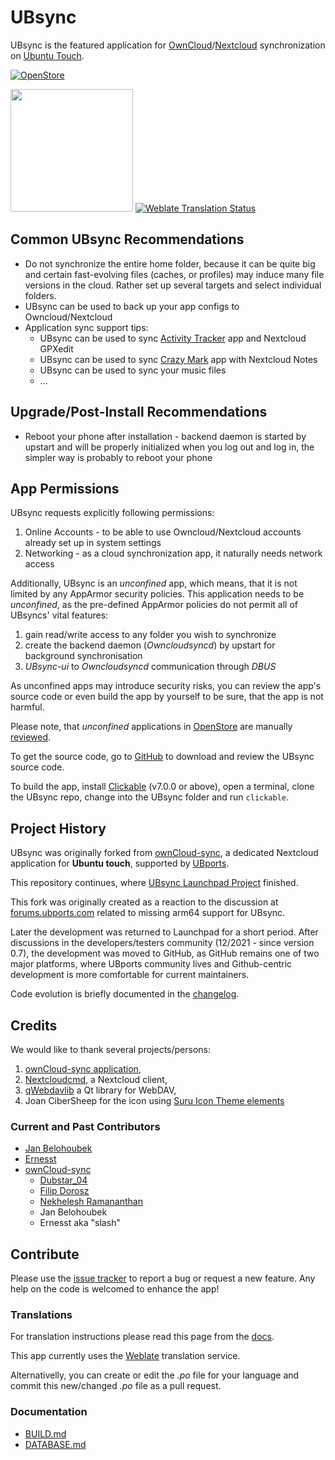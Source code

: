 # UBsync

UBsync is the featured application for [OwnCloud](https://owncloud.com/)/[Nextcloud](https://nextcloud.com/) synchronization on [Ubuntu Touch](https://ubports.com/).

[![OpenStore](https://open-store.io/badges/en_US.png)](https://open-store.io/app/ubsync)

<img src="https://framagit.org/ernesst/UBsync/raw/master/Owncloud-Sync/UBsync.png" width="196"> [![Weblate Translation Status](https://hosted.weblate.org/widgets/ubports/-/ubsync/multi-auto.svg)](https://hosted.weblate.org/engage/ubports/)

## Common UBsync Recommendations
* Do not synchronize the entire home folder, because it can be quite big and certain fast-evolving files (caches, or profiles) may induce many file versions in the cloud. Rather set up several targets and select individual folders.
* UBsync can be used to back up your app configs to Owncloud/Nextcloud
* Application sync support tips:
  * UBsync can be used to sync [Activity Tracker](https://open-store.io/app/activitytracker.cwayne18) app and Nextcloud GPXedit
  * UBsync can be used to sync [Crazy Mark](https://open-store.io/app/crazy-mark.timsueberkrueb) app with Nextcloud Notes
  * UBsync can be used to sync your music files
  * ...

## Upgrade/Post-Install Recommendations
* Reboot your phone after installation - backend daemon  is started by upstart and will be properly initialized when you log out and log in, the simpler way is probably to reboot your phone

## App Permissions
UBsync requests explicitly following permissions:
1. Online Accounts - to be able to use Owncloud/Nextcloud accounts already set up in system settings
1. Networking - as a cloud synchronization app, it naturally needs network access

Additionally, UBsync is an *unconfined* app, which means, that it is not limited by any AppArmor security policies.
This application needs to be *unconfined*, as the pre-defined AppArmor policies do not permit all of UBsyncs' vital features:
1. gain read/write access to any folder you wish to synchronize
1. create the backend daemon (*Owncloudsyncd*) by upstart for background synchronisation
1. *UBsync-ui* to *Owncloudsyncd* communication through *DBUS*

As unconfined apps may introduce security risks, you can review the app's source code or even build the app by yourself to be sure, that the app is not harmful.

Please note, that *unconfined* applications in [OpenStore](https://open-store.io/) are manually [reviewed](https://open-store.io/about).

To get the source code, go to [GitHub](https://github.com/belohoub/UBsync) to download and review the UBsync source code.

To build the app, install [Clickable](https://clickable-ut.dev/en/latest/) (v7.0.0 or above), open a terminal, clone the UBsync repo, change into the UBsync folder and run `clickable`.

## Project History
UBsync was originally forked from [ownCloud-sync](https://launchpad.net/owncloud-sync), a dedicated Nextcloud application for **Ubuntu touch**,  supported by [UBports](https://www.ubports.com).

This repository continues, where [UBsync Launchpad Project](https://code.launchpad.net/~ocs-team/owncloud-sync/UBsync) finished.

This fork was originally created as a reaction to the discussion at [forums.ubports.com](https://forums.ubports.com/topic/5116/help-creating-an-ubsync-arm64-version/30) related to missing arm64 support for UBsync.

Later the development was returned to Launchpad for a short period. After discussions in the developers/testers community (12/2021 - since version 0.7),
the development was moved to GitHub, as GitHub remains one of two major platforms,
where UBports community lives and Github-centric development is more comfortable for current maintainers.

Code evolution is briefly documented in the [changelog](CHANGELOG.md).

## Credits

We would like to thank several projects/persons:
1. [ownCloud-sync application](https://launchpad.net/owncloud-sync),
1. [Nextcloudcmd](https://docs.nextcloud.com/desktop/2.3/advancedusage.html), a Nextcloud client,
1. [qWebdavlib](https://github.com/mhaller/qwebdavlib) a Qt library for WebDAV,
1. Joan CiberSheep for the icon using [Suru Icon Theme elements](https://github.com/snwh/suru-icon-theme)

### Current and Past Contributors
  * [Jan Belohoubek](https://github.com/belohoub/)
  * [Ernesst](https://github.com/ernesst/)
  * [ownCloud-sync](https://launchpad.net/owncloud-sync)
    * [Dubstar_04](https://launchpad.net/~dubstar-04)
    * [Filip Dorosz](https://launchpad.net/~fihufil)
    * [Nekhelesh Ramananthan](https://launchpad.net/~nik90)
    * Jan Belohoubek
    * Ernesst aka "slash"

## Contribute

Please use the [issue tracker](https://github.com/belohoub/UBsync/issues) to report a bug or request a new feature.
Any help on the code is welcomed to enhance the app!


### Translations

For translation instructions please read this page from the [docs](https://docs.ubports.com/en/latest/contribute/translations.html).

This app currently uses the [Weblate](https://hosted.weblate.org/projects/ubports/ubsync/) translation service. 

Alternativelly, you can create or edit the *.po* file for your language and commit this new/changed *.po* file as a pull request.


### Documentation
  * [BUILD.md](BUILD.md)
  * [DATABASE.md](DATABASE.md)
